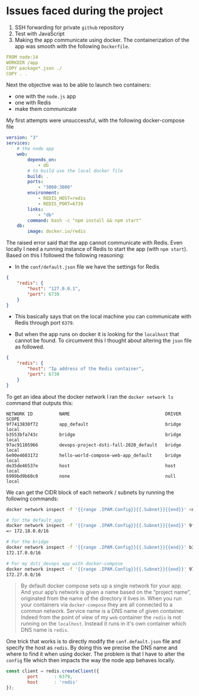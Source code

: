 # Issues faced during the project

1. SSH forwarding for private `github` repository
2. Test with JavaScript
3. Making the app communicate using docker. The containerization of the app was smooth with the following `Dockerfile`.

```yml
FROM node:14
WORKDIR /app
COPY package*.json ./
COPY . .
```

Next the objective was to be able to launch two containers: 
- one with the `node.js` app
- one with Redis
- make them communicate

My first attempts were unsuccessful, with the following docker-compose file

```yml
version: "3"
services:
    # the node app
    web:
        depends_on:
            - db
        # to build use the local docker file
        build: .
        ports:
            - "3000:3000"
        environment:
            - REDIS_HOST=redis
            - REDIS_PORT=6739
        links:
            - "db"
        command: bash -c "npm install && npm start"
    db:
        image: docker.io/redis
```

The raised error said that the app cannot communicate with Redis. Even locally I need a running instance of Redis to start the app (with `npm start`). Based on this I followed the following reasoning:

- In the `conf/default.json` file we have the settings for Redis
```json
{
    "redis": {
        "host": "127.0.0.1",
        "port": 6739
    }
}
```
- This basically says that on the local machine you can communicate with Redis through port `6379`.
    
- But when the app runs on docker it is looking for the `localhost` that cannot
    be found. To circumvent this I thought about altering the `json` file as
    followed.

```json
{
    "redis": {
        "host": "Ip address of the Redis container",
        "port": 6739
    }
}
```

To get an idea about the docker network I ran the `docker network ls` command
that outputs this:

```
NETWORK ID          NAME                                    DRIVER              SCOPE
9f7413830f72        app_default                             bridge              local
b3553bfa743c        bridge                                  bridge              local
97ac91105966        devops-project-dsti-fall-2020_default   bridge              local
6e90e4603172        hello-world-compose-web-app_default     bridge              local
de35de46537e        host                                    host                local
6999bd9b60c0        none                                    null                local
```

We can get the CIDR block of each network / subnets by running the following commands:
```bash
docker network inspect -f '{{range .IPAM.Config}}{{.Subnet}}{{end}}' <network_id>

# for the default_app
docker network inspect -f '{{range .IPAM.Config}}{{.Subnet}}{{end}}' 9f7413830f72
=> 172.18.0.0/16

# For the bridge
docker network inspect -f '{{range .IPAM.Config}}{{.Subnet}}{{end}}' b3553bfa743c
172.17.0.0/16

# For my dsti_devops app with docker-compose
docker network inspect -f '{{range .IPAM.Config}}{{.Subnet}}{{end}}' 97ac91105966
172.27.0.0/16
```

>By default docker compose sets up a single network for your app. And your app’s network is given a name based on the “project name”, originated from the name of the directory it lives in. When you run your containers via `docker-compose` they are all connected to a common network. Service name is a DNS name of given container. Indeed from the point of view of my `web` container the `redis` is not running on the `localhost`. Instead it runs in it's own container which DNS name is `redis`.

One trick that works is to directly modify the `conf.default.json` file and specify the host as `redis`. By doing this we precise the DNS name and where to find it when using docker. The problem is that I have to alter the `config` file which then impacts the way the node app behaves locally.

```javascript
const client = redis.createClient({
        port      : 6379,
        host      : 'redis'
});
```


